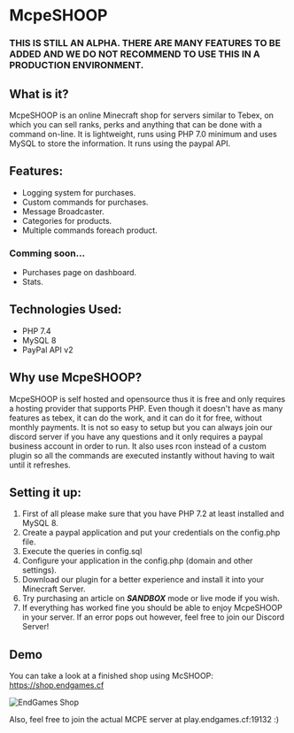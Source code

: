 # McpeSHOOP
### THIS IS STILL AN ALPHA. THERE ARE MANY FEATURES TO BE ADDED AND WE DO NOT RECOMMEND TO USE THIS IN A PRODUCTION ENVIRONMENT.
## What is it?
McpeSHOOP is an online Minecraft shop for servers similar to Tebex, on which you can sell ranks, perks and anything that can be done with a command on-line. It is lightweight, runs using PHP 7.0 minimum and uses MySQL to store the information. It runs using the paypal API. 

## Features:
- Logging system for purchases.
- Custom commands for purchases.
- Message Broadcaster.
- Categories for products.
- Multiple commands foreach product.
### Comming soon...
- Purchases page on dashboard.
- Stats.

## Technologies Used:
- PHP 7.4
- MySQL 8
- PayPal API v2

## Why use McpeSHOOP?
McpeSHOOP is self hosted and opensource thus it is free and only requires a hosting provider that supports PHP. Even though it doesn't have as many features as tebex, it can do the work, and it can do it for free, without monthly payments. It is not so easy to setup but you can always join our discord server if you have any questions and it only requires a paypal business account in order to run. It also uses rcon instead of a custom plugin so all the commands are executed instantly without having to wait until it refreshes.

## Setting it up:
1. First of all please make sure that you have PHP 7.2 at least installed and MySQL 8.
2. Create a paypal application and put your credentials on the config.php file.
3. Execute the queries in config.sql
4. Configure your application in the config.php (domain and other settings).
5. Download our plugin for a better experience and install it into your Minecraft Server.
6. Try purchasing an article on ___**SANDBOX**___ mode or live mode if you wish.
7. If everything has worked fine you should be able to enjoy McpeSHOOP in your server. If an error pops out however, feel free to join our Discord Server!

## Demo
You can take a look at a finished shop using McSHOOP:
https://shop.endgames.cf

![EndGames Shop](https://todo56.dev/assets/images/shopimage.PNG "Demo of the EndGames Shop.")

Also, feel free to join the actual MCPE server at play.endgames.cf:19132
:)
